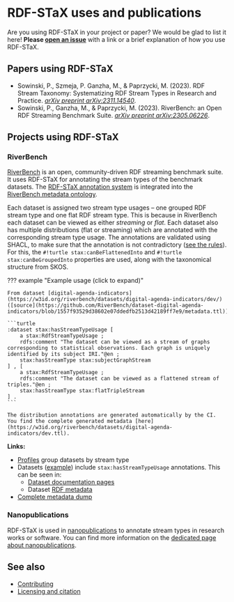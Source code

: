 # RDF-STaX uses and publications

Are you using RDF-STaX in your project or paper? We would be glad to list it here! **Please [open an issue](https://github.com/RDF-STaX/rdf-stax.github.io/issues/new)** with a link or a brief explanation of how you use RDF-STaX.

## Papers using RDF-STaX

- Sowinski, P., Szmeja, P. Ganzha, M., & Paprzycki, M. (2023). RDF Stream Taxonomy: Systematizing RDF Stream Types in Research and Practice. _[arXiv preprint arXiv:2311.14540](https://arxiv.org/abs/2311.14540)_.
- Sowinski, P., Ganzha, M., & Paprzycki, M. (2023). RiverBench: an Open RDF Streaming Benchmark Suite. _[arXiv preprint arXiv:2305.06226](https://arxiv.org/abs/2305.06226)_.

## Projects using RDF-STaX

### RiverBench

[RiverBench](https://w3id.org/riverbench/) is an open, community-driven RDF streaming benchmark suite. It uses RDF-STaX for annotating the stream types of the benchmark datasets. The [RDF-STaX annotation system](use-it.md) is integrated into the [RiverBench metadata ontology](https://w3id.org/riverbench/schema/metadata).

Each dataset is assigned two stream type usages – one grouped RDF stream type and one flat RDF stream type. This is because in RiverBench each dataset can be viewed as either *streaming* or *flat*. Each dataset also has multiple distributions (flat or streaming) which are annotated with the corresponding stream type usage. The annotations are validated using SHACL, to make sure that the annotation is not contradictory ([see the rules](https://github.com/RiverBench/schema/blob/c38e2a8fb1d8d9e0dd019ff2d0515651c3b6b7da/src/dataset-shacl.ttl)). For this, the `#!turtle stax:canBeFlattenedInto` and `#!turtle stax:canBeGroupedInto` properties are used, along with the taxonomical structure from SKOS.

??? example "Example usage (click to expand)"

    From dataset [digital-agenda-indicators](https://w3id.org/riverbench/datasets/digital-agenda-indicators/dev/) ([source](https://github.com/RiverBench/dataset-digital-agenda-indicators/blob/1557f93529d38602e07ddedfb2513d42189ff7e9/metadata.ttl)):

    ```turtle
    :dataset stax:hasStreamTypeUsage [
        a stax:RdfStreamTypeUsage ;
        rdfs:comment "The dataset can be viewed as a stream of graphs corresponding to statistical observations. Each graph is uniquely identified by its subject IRI."@en ;
        stax:hasStreamType stax:subjectGraphStream
    ] , [
        a stax:RdfStreamTypeUsage ;
        rdfs:comment "The dataset can be viewed as a flattened stream of triples."@en ;
        stax:hasStreamType stax:flatTripleStream
    ] .
    ```

    The distribution annotations are generated automatically by the CI. You find the complete generated metadata [here](https://w3id.org/riverbench/datasets/digital-agenda-indicators/dev.ttl).

**Links:**

- [Profiles](https://w3id.org/riverbench/profiles) group datasets by stream type
- Datasets ([example](https://w3id.org/riverbench/datasets/assist-iot-weather-graphs/dev/#technical-metadata)) include `stax:hasStreamTypeUsage` annotations. This can be seen in:
    - [Dataset documentation pages](https://w3id.org/riverbench/datasets/)
    - Dataset [RDF metadata](https://w3id.org/riverbench/datasets/assist-iot-weather-graphs/dev.ttl)
- [Complete metadata dump](https://w3id.org/riverbench/dumps/dev.ttl.gz)


### Nanopublications

RDF-STaX is used in [nanopublications](nanopubs.md) to annotate stream types in research works or software. You can find more information on the [dedicated page about nanopublications](nanopubs.md).

## See also

- [Contributing](contributing.md)
- [Licensing and citation](licensing.md)
